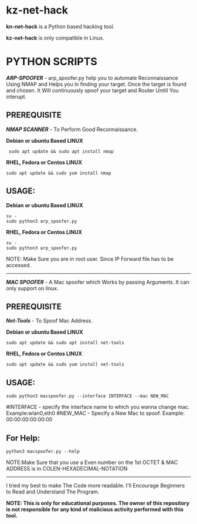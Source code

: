 **kz-net-hack**
=

**kn-net-hack** is a Python based hacking tool. 

**kz-net-hack** is only compatible in Linux. 


**PYTHON SCRIPTS**
=

***ARP-SPOOFER***  - arp_spoofer.py help you to automate Reconnaissance Using NMAP and Helps you in finding your target. Once the target is found and chosen. 
It Will continuously spoof your target and Router Untill You interupt.

PREREQUISITE 
-

***NMAP SCANNER*** - To Perform Good Reconnaissance.

**Debian or ubuntu Based LINUX** 

```
 sudo apt update && sudo apt install nmap
```

**RHEL, Fedora or Centos LINUX** 

```
sudo apt update && sudo yum install nmap
```

USAGE:
-

**Debian or ubuntu Based LINUX**

```
su -
sudo python3 arp_spoofer.py
```

**RHEL, Fedora or Centos LINUX** 

```
su -
sudo python3 arp_spoofer.py
```

NOTE: Make Sure you are in root user. Since IP Forward file has to be accessed.

------------------------------------------------

***MAC SPOOFER*** - A Mac spoofer which Works by passing Arguments. It can only support on linux.

PREREQUISITE
-

***Net-Tools*** - To Spoof Mac Address.


**Debian or ubuntu Based LINUX** 

```
sudo apt update && sudo apt install net-tools
```

**RHEL, Fedora or Centos LINUX**

```
sudo apt update && sudo yum install net-tools
```

USAGE:
-

```
sudo python3 macspoofer.py --interface INTERFACE --mac NEW_MAC 
```

#INTERFACE - specify the interface name to which you wanna change mac. Example:wlan0,eth0
#NEW_MAC - Specify a New Mac to spoof. Example: 00:00:00:00:00:00

For Help:
-

```
python3 macspoofer.py --help

```

NOTE:Make Sure that you use a Even number on the 1st OCTET & MAC ADDRESS is in COLEN-HEXADECIMAL-NOTATION

---------------------------------------------------

I tried my best to make The Code more readable. I'll Encourage Beginners to Read and Understand The Program.

**NOTE: This is only for educational purposes. The owner of this repository is not responsible for any kind of malicious activity performed with this tool.** 
